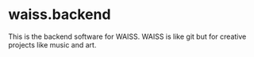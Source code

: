 # waiss.backend
This is the backend software for WAISS.
WAISS is like git but for creative projects like music and art.
